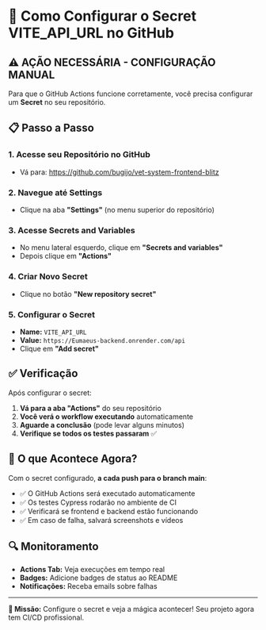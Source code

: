 # 🔐 Como Configurar o Secret VITE_API_URL no GitHub

## ⚠️ AÇÃO NECESSÁRIA - CONFIGURAÇÃO MANUAL

Para que o GitHub Actions funcione corretamente, você precisa configurar um **Secret** no seu repositório.

## 📋 Passo a Passo

### 1. Acesse seu Repositório no GitHub
- Vá para: https://github.com/bugijo/vet-system-frontend-blitz

### 2. Navegue até Settings
- Clique na aba **"Settings"** (no menu superior do repositório)

### 3. Acesse Secrets and Variables
- No menu lateral esquerdo, clique em **"Secrets and variables"**
- Depois clique em **"Actions"**

### 4. Criar Novo Secret
- Clique no botão **"New repository secret"**

### 5. Configurar o Secret
- **Name:** `VITE_API_URL`
- **Value:** `https://Eumaeus-backend.onrender.com/api`
- Clique em **"Add secret"**

## ✅ Verificação

Após configurar o secret:

1. **Vá para a aba "Actions"** do seu repositório
2. **Você verá o workflow executando** automaticamente
3. **Aguarde a conclusão** (pode levar alguns minutos)
4. **Verifique se todos os testes passaram** ✅

## 🚀 O que Acontece Agora?

Com o secret configurado, **a cada push para o branch main**:

- ✅ O GitHub Actions será executado automaticamente
- ✅ Os testes Cypress rodarão no ambiente de CI
- ✅ Verificará se frontend e backend estão funcionando
- ✅ Em caso de falha, salvará screenshots e vídeos

## 🔍 Monitoramento

- **Actions Tab:** Veja execuções em tempo real
- **Badges:** Adicione badges de status ao README
- **Notificações:** Receba emails sobre falhas

---

**🎯 Missão:** Configure o secret e veja a mágica acontecer! Seu projeto agora tem CI/CD profissional.